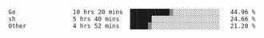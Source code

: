 <!--START_SECTION:waka-->

```text
Go                10 hrs 20 mins  ███████████▒░░░░░░░░░░░░░   44.96 %
sh                5 hrs 40 mins   ██████░░░░░░░░░░░░░░░░░░░   24.66 %
Other             4 hrs 52 mins   █████▒░░░░░░░░░░░░░░░░░░░   21.20 %
```

<!--END_SECTION:waka-->
